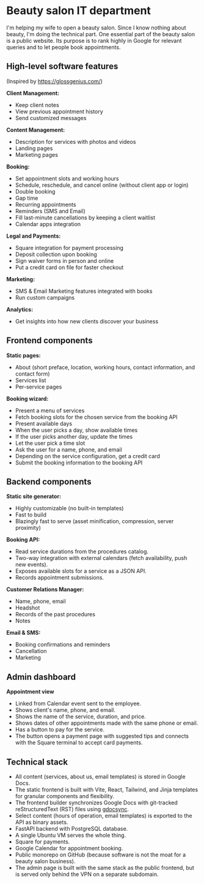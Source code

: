 # Beauty salon IT department

I'm helping my wife to open a beauty salon.
Since I know nothing about beauty, I'm doing the technical part.
One essential part of the beauty salon is a public website.
Its purpose is to rank highly in Google for relevant queries and to let people book appointments.


## High-level software features

(Inspired by <https://glossgenius.com/>)

**Client Management:**
- Keep client notes
- View previous appointment history
- Send customized messages

**Content Management:**
- Description for services with photos and videos
- Landing pages
- Marketing pages

**Booking:**
- Set appointment slots and working hours
- Schedule, reschedule, and cancel online (without client app or login)
- Double booking
- Gap time
- Recurring appointments
- Reminders (SMS and Email)
- Fill last-minute cancellations by keeping a client waitlist
- Calendar apps integration

**Legal and Payments:**
- Square integration for payment processing
- Deposit collection upon booking
- Sign waiver forms in person and online
- Put a credit card on file for faster checkout

**Marketing:**
- SMS & Email Marketing features integrated with books
- Run custom campaigns

**Analytics:**
- Get insights into how new clients discover your business


## Frontend components

**Static pages:**
- About (short preface, location, working hours, contact information, and contact form)
- Services list
- Per-service pages

**Booking wizard:**
- Present a menu of services
- Fetch booking slots for the chosen service from the booking API
- Present available days
- When the user picks a day, show available times
- If the user picks another day, update the times
- Let the user pick a time slot
- Ask the user for a name, phone, and email
- Depending on the service configuration, get a credit card
- Submit the booking information to the booking API


## Backend components

**Static site generator:**
- Highly customizable (no built-in templates)
- Fast to build
- Blazingly fast to serve (asset minification, compression, server proximity)

**Booking API:**
- Read service durations from the procedures catalog.
- Two-way integration with external calendars (fetch availability, push new events).
- Exposes available slots for a service as a JSON API.
- Records appointment submissions.

**Customer Relations Manager:**
- Name, phone, email
- Headshot
- Records of the past procedures
- Notes

**Email & SMS:**
- Booking confirmations and reminders
- Cancellation
- Marketing

## Admin dashboard

**Appointment view**
- Linked from Calendar event sent to the employee.
- Shows client's name, phone, and email.
- Shows the name of the service, duration, and price.
- Shows dates of other appointments made with the same phone or email.
- Has a button to pay for the service.
- The button opens a payment page with suggested tips and connects with the Square terminal to accept card payments.

## Technical stack

- All content (services, about us, email templates) is stored in Google Docs.
- The static frontend is built with Vite, React, Tailwind, and Jinja templates for granular components and flexibility.
- The frontend builder synchronizes Google Docs with git-tracked reStructuredText (RST) files using [gdocsync](https://github.com/peterdemin/gdocsync/).
- Select content (hours of operation, email templates) is exported to the API as binary assets.
- FastAPI backend with PostgreSQL database.
- A single Ubuntu VM serves the whole thing.
- Square for payments.
- Google Calendar for appointment booking.
- Public monorepo on GitHub (because software is not the moat for a beauty salon business).
- The admin page is built with the same stack as the public frontend, but is served only behind the VPN on a separate subdomain.
